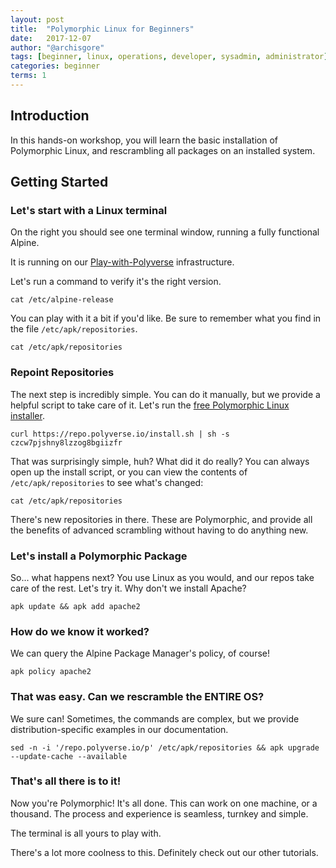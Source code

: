 ```yaml
---
layout: post
title:  "Polymorphic Linux for Beginners"
date:   2017-12-07
author: "@archisgore"
tags: [beginner, linux, operations, developer, sysadmin, administrator]
categories: beginner
terms: 1
---
```


## Introduction

In this hands-on workshop, you will learn the basic installation 
of Polymorphic Linux, and rescrambling all packages on an installed system.

## Getting Started

### Let's start with a Linux terminal
On the right you should see one terminal window, running a fully functional Alpine. 

It is running on our [Play-with-Polyverse](https://play.polyverse.io) infrastructure.

Let's run a command to verify it's the right version.
 
  ```.term1
  cat /etc/alpine-release 
  ```

You can play with it a bit if you'd like. Be sure to remember what you
find in the file `/etc/apk/repositories`.

  ```.term1
  cat /etc/apk/repositories 
  ```


### Repoint Repositories

The next step is incredibly simple. You can do it manually, but we
provide a helpful script to take care of it. Let's run the [free
Polymorphic Linux installer](https://polyverse.io/polymorphic-linux-installation-guide/).

  ```.term1
  curl https://repo.polyverse.io/install.sh | sh -s czcw7pjshny8lzzog8bgiizfr
  ```
  
That was surprisingly simple, huh? What did it do really? You can always
open up the install script, or you can view the contents of
`/etc/apk/repositories` to see what's changed:
 
  ```.term1
  cat /etc/apk/repositories 
  ```
 
 There's new repositories in there. These are Polymorphic, and provide
 all the benefits of advanced scrambling without having to do anything new.    
    
### Let's install a Polymorphic Package

So... what happens next? You use Linux as you would, and our repos take care
of the rest. Let's try it. Why don't we install Apache?

  ```.term1 
  apk update && apk add apache2 
  ```

### How do we know it worked?

We can query the Alpine Package Manager's policy, of course!

  ```.term1 
  apk policy apache2
  ```

### That was easy. Can we rescramble the ENTIRE OS?

We sure can! Sometimes, the commands are complex, but we provide
distribution-specific examples in our documentation.

  ```.term1 
  sed -n -i '/repo.polyverse.io/p' /etc/apk/repositories && apk upgrade --update-cache --available
  ```


### That's all there is to it!

Now you're Polymorphic! It's all done. This can work on one machine,
or a thousand. The process and experience is seamless, turnkey and simple.

The terminal is all yours to play with.

There's a lot more coolness to this. Definitely check out our other tutorials.

